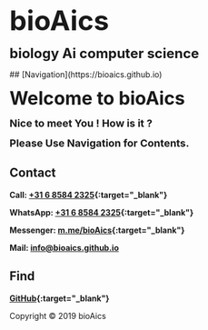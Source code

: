 <p><strong><font size="7">bioAics</font></strong></p>
<p><strong><font size="5">biology Ai computer science</font></strong></p>
## [Navigation](https://bioaics.github.io)
<p><strong><font size="6">Welcome to bioAics</font></strong></p>
<p><strong><font size="4">Nice to meet You ! How is it ?</font></strong></p>
<p><strong><font size="4">Please Use Navigation for Contents.</font></strong></p>

## Contact
**Call: [+31 6 8584 2325](tel:+31685842325){:target="_blank"}**

**WhatsApp: [+31 6 8584 2325](https://wa.me/31685842325){:target="_blank"}**

**Messenger: [m.me/bioAics](https://m.me/bioAics){:target="_blank"}**

**Mail: [info@bioaics.github.io](mailto:bioaics.x@gmail.com)**

## Find
**[GitHub](https://github.com/bioaics){:target="_blank"}**

Copyright © 2019 bioAics
